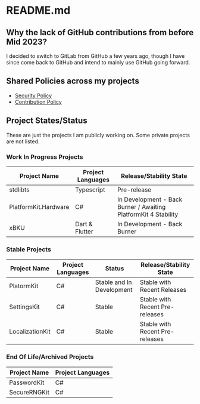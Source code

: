 # README.md

## Why the lack of GitHub contributions from before Mid 2023?
I decided to switch to GitLab from GitHub a few years ago, though I have since come back to GitHub and intend to mainly use GitHub going forward.

## Shared Policies across my projects
* [Security Policy](https://github.com/alastairlundy/AlastairLundy/blob/main/SECURITY.md)
* [Contribution Policy](https://github.com/alastairlundy/AlastairLundy/blob/main/CONTRIBUTING.md)

## Project States/Status
These are just the projects I am publicly working on. Some private projects are not listed.

### Work In Progress Projects
| Project Name | Project Languages | Release/Stability State |
|-|-|-|
| stdlibts | Typescript | Pre-release  |
| PlatformKit.Hardware | C# |  In Development - Back Burner / Awaiting PlatformKit 4 Stability |
| xBKU | Dart & Flutter | In Development - Back Burner |

### Stable Projects

| Project Name | Project Languages | Status | Release/Stability State |
|-|-|-|-|
| PlatormKit | C# | Stable and In Development | Stable with Recent Releases |
| SettingsKit | C# | Stable | Stable with Recent Pre-releases |
| LocalizationKit | C# | Stable | Stable with Recent Pre-releases |

### End Of Life/Archived Projects

| Project Name | Project Languages |
|-|-|
| PasswordKit | C# |
| SecureRNGKit | C# |
